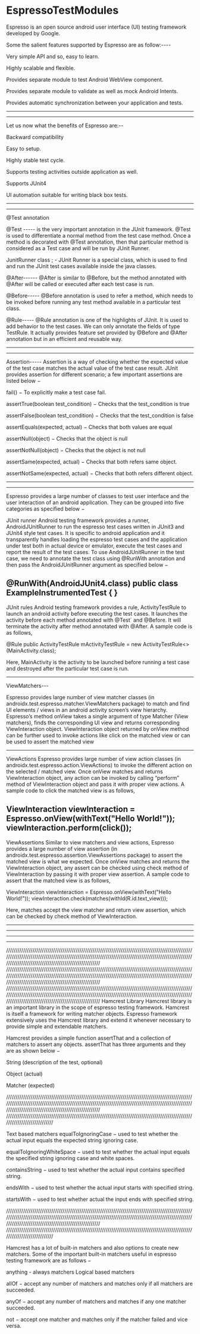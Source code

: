 # EspressoTestModules




Espresso is an open source android user interface (UI) testing framework developed by Google. 




Some the salient features supported by Espresso are as follow:----


Very simple API and so, easy to learn.

Highly scalable and flexible.

Provides separate module to test Android WebView component.

Provides separate module to validate as well as mock Android Intents.

Provides automatic synchronization between your application and tests.


--------------------------------------------------------------------------------------------------------------------------------------------------------------------------------------------------------------------------------------------------------------------------------------------------------------------------------------------------------------------------------------------------------------------------------------------------------------------------------------------------------------

--------------------------------------------------------------------------------------------------------------------------------------------------------------------------------------------------------------------------------------------------------------------------------------------------------------------------------------------------------------------------------------------------------------------------------------------------------------------------------------------------------------














Let us now what the benefits of Espresso are:--

Backward compatibility

Easy to setup.

Highly stable test cycle.

Supports testing activities outside application as well.

Supports JUnit4

UI automation suitable for writing black box tests.



--------------------------------------------------------------------------------------------------------------------------------------------------------------------------------------------------------------------------------------------------------------------------------------------------------------------------------------------------------------------------------------------------------------------------------------------------------------------------------------------------------------

--------------------------------------------------------------------------------------------------------------------------------------------------------------------------------------------------------------------------------------------------------------------------------------------------------------------------------------------------------------------------------------------------------------------------------------------------------------------------------------------------------------













@Test annotation

@Test -----
is the very important annotation in the JUnit framework. @Test is used to differentiate a normal method from the test case method. Once a method is decorated with @Test annotation, then that particular method is considered as a Test case and will be run by JUnit Runner.


















JunitRunner class ; - 
JUnit Runner is a special class, which is used to find and run the JUnit test cases available inside the java classes. 














@After------
@After is similar to @Before, but the method annotated with @After will be called or executed after each test case is run.












@Before-----
@Before annotation is used to refer a method, which needs to be invoked before running any test method available in a particular test class.












@Rule-----
@Rule annotation is one of the highlights of JUnit. It is used to add behavior to the test cases. We can only annotate the fields of type TestRule. It actually provides feature set provided by @Before and @After annotation but in an efficient and reusable way. 










--------------------------------------------------------------------------------------------------------------------------------------------------------------------------------------------------------------------------------------------------------------------------------------------------------------------------------------------------------------------------------------------------------------------------------------------------------------------------------------------------------------

--------------------------------------------------------------------------------------------------------------------------------------------------------------------------------------------------------------------------------------------------------------------------------------------------------------------------------------------------------------------------------------------------------------------------------------------------------------------------------------------------------------







Assertion-----
Assertion is a way of checking whether the expected value of the test case matches the actual value of the test case result. JUnit provides assertion for different scenario; a few important assertions are listed below −

fail() − To explicitly make a test case fail.

assertTrue(boolean test_condition) − Checks that the test_condition is true

assertFalse(boolean test_condition) − Checks that the test_condition is false

assertEquals(expected, actual) − Checks that both values are equal

assertNull(object) − Checks that the object is null

assertNotNull(object) − Checks that the object is not null

assertSame(expected, actual) − Checks that both refers same object.

assertNotSame(expected, actual) − Checks that both refers different object.



--------------------------------------------------------------------------------------------------------------------------------------------------------------------------------------------------------------------------------------------------------------------------------------------------------------------------------------------------------------------------------------------------------------------------------------------------------------------------------------------------------------

--------------------------------------------------------------------------------------------------------------------------------------------------------------------------------------------------------------------------------------------------------------------------------------------------------------------------------------------------------------------------------------------------------------------------------------------------------------------------------------------------------------







Espresso provides a large number of classes to test user interface and the user interaction of an android application. They can be grouped into five categories as specified below −






JUnit runner
Android testing framework provides a runner, AndroidJUnitRunner to run the espresso test cases written in JUnit3 and JUnit4 style test cases. It is specific to android application and it transparently handles loading the espresso test cases and the application under test both in actual device or emulator, execute the test cases and report the result of the test cases. To use AndroidJUnitRunner in the test case, we need to annotate the test class using @RunWith annotation and then pass the AndroidJUnitRunner argument as specified below −

@RunWith(AndroidJUnit4.class)
   public class ExampleInstrumentedTest {
}
------------------------------------------------------------------------------------------------------------------------------------------------------------------------------------------------------------------------------------------------------------------------------------------------------------------------------------------------------------------------------------





JUnit rules
Android testing framework provides a rule, ActivityTestRule to launch an android activity before executing the test cases. It launches the activity before each method annotated with @Test` and @Before. It will terminate the activity after method annotated with @After. A sample code is as follows,

@Rule
public ActivityTestRule<MainActivity> mActivityTestRule = new ActivityTestRule<>(MainActivity.class);

Here, MainActivity is the activity to be launched before running a test case and destroyed after the particular test case is run.


------------------------------------------------------------------------------------------------------------------------------------------------------------------------------------------------------------------------------------------------------------------------------------------------------------------------------------------------------------------------------------

ViewMatchers---

Espresso provides large number of view matcher classes (in androidx.test.espresso.matcher.ViewMatchers package) to match and find UI elements / views in an android activity screen’s view hierarchy. Espresso’s method onView takes a single argument of type Matcher (View matchers), finds the corresponding UI view and returns corresponding ViewInteraction object. ViewInteraction object returned by onView method can be further used to invoke actions like click on the matched view or can be used to assert the matched view


--------------------------------------------------------------------------------------------------------------------------------------------------------------------------------------------------------------------------------------------------------------------------------------------------------------------------------------------------------------------------------------------------------------------------------------------------------------------------------------------------------------


ViewActions
Espresso provides large number of view action classes (in androidx.test.espresso.action.ViewActions) to invoke the different action on the selected / matched view. Once onView matches and returns ViewInteraction object, any action can be invoked by calling “perform” method of ViewInteraction object and pass it with proper view actions. A sample code to click the matched view is as follows,

ViewInteraction viewInteraction = Espresso.onView(withText("Hello World!"));
viewInteraction.perform(click());
------------------------------------------------------------------------------------------------------------------------------------------------------------------------------------------------------------------------------------------------------------------------------------------------------------------------------------------------------------------------------------

ViewAssertions
Similar to view matchers and view actions, Espresso provides a large number of view assertion (in androidx.test.espresso.assertion.ViewAssertions package) to assert the matched view is what we expected. Once onView matches and returns the ViewInteraction object, any assert can be checked using check method of ViewInteraction by passing it with proper view assertion. A sample code to assert that the matched view is as follows,

ViewInteraction viewInteraction = Espresso.onView(withText("Hello World!"));
viewInteraction.check(matches(withId(R.id.text_view)));

Here, matches accept the view matcher and return view assertion, which can be checked by check method of ViewInteraction.

--------------------------------------------------------------------------------------------------------------------------------------------------------------------------------------------------------------------------------------------------------------------------------------------------------------------------------------------------------------------------------------------------------------------------------------------------------------------------------------------------------------

--------------------------------------------------------------------------------------------------------------------------------------------------------------------------------------------------------------------------------------------------------------------------------------------------------------------------------------------------------------------------------------------------------------------------------------------------------------------------------------------------------------
--------------------------------------------------------------------------------------------------------------------------------------------------------------------------------------------------------------------------------------------------------------------------------------------------------------------------------------------------------------------------------------------------------------------------------------------------------------------------------------------------------------

--------------------------------------------------------------------------------------------------------------------------------------------------------------------------------------------------------------------------------------------------------------------------------------------------------------------------------------------------------------------------------------------------------------------------------------------------------------------------------------------------------------




////////////////////////////////////////////////////////////////////////////////////////////////////////////////////////////////////////////////////////////////////////////////////////////////////////////////////////////////////////////////////////
////////////////////////////////////////////////////////////////////////////////////////////////////////////////////////////////////////////////////////////////////////////////////////////////////////////////////////////////////////////////////////
////////////////////////////////////////////////////////////////////////////////////////////////////////////////////////////////////////////////////////////////////////////////////////////////////////////////////////////////////////////////////////
Hamcrest Library
Hamcrest library is an important library in the scope of espresso testing framework. Hamcrest is itself a framework for writing matcher objects. Espresso framework extensively uses the Hamcrest library and extend it whenever necessary to provide simple and extendable matchers.

Hamcrest provides a simple function assertThat and a collection of matchers to assert any objects. assertThat has three arguments and they are as shown below −

String (description of the test, optional)

Object (actual)

Matcher (expected)



////////////////////////////////////////////////////////////////////////////////////////////////////////////////////////////////////////////////////////////////////////////////////////////////////////////////////////////////////////////////////////
////////////////////////////////////////////////////////////////////////////////////////////////////////////////////////////

Text based matchers
equalToIgnoringCase − used to test whether the actual input equals the expected string ignoring case.

equalToIgnoringWhiteSpace − used to test whether the actual input equals the specified string ignoring case and white spaces.

containsString − used to test whether the actual input contains specified string.

endsWith − used to test whether the actual input starts with specified string.

startsWith − used to test whether actual the input ends with specified string.






////////////////////////////////////////////////////////////////////////////////////////////////////////////////////////////////////////////////////////////////////////////////////////////////////////////////////////////////////////////////////////
////////////////////////////////////////////////////////////////////////////////////////////////////////////////////////////

Hamcrest has a lot of built-in matchers and also options to create new matchers. Some of the important built-in matchers useful in espresso testing framework are as follows −

anything - always matchers
Logical based matchers

allOf − accept any number of matchers and matches only if all matchers are succeeded.

anyOf − accept any number of matchers and matches if any one matcher succeeded.

not − accept one matcher and matches only if the matcher failed and vice versa.


